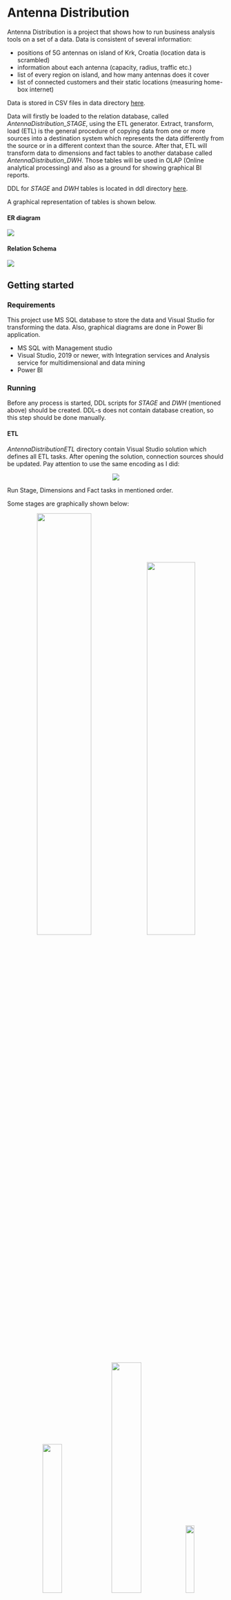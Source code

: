 # Antenna Distribution

Antenna Distribution is a project that shows how to run business analysis tools on a set of a data. Data is consistent of several information:

- positions of 5G antennas on island of Krk, Croatia (location data is scrambled)
- information about each antenna (capacity, radius, traffic etc.)
- list of every region on island, and how many antennas does it cover
- list of connected customers and their static locations (measuring home-box internet)

Data is stored in CSV files in data directory [here](https://github.com/usergigi/AntennaDistribution/tree/main/data).

Data will firstly be loaded to the relation database, called *AntennaDistribution_STAGE*, using the ETL generator.  Extract, transform, load (ETL) is the general procedure of copying data from one or more sources into a destination system which represents the data differently from the source or in a different context than the source. After that, ETL will transform data to dimensions and fact tables to another database called *AntennaDistribution_DWH*. Those tables will be used in OLAP (Online analytical processing) and also as a ground for showing graphical BI reports.

DDL for *STAGE* and *DWH* tables is located in ddl directory [here](https://github.com/usergigi/AntennaDistribution/tree/main/ddl).

A graphical representation of tables is shown below.

#### ER diagram

![](https://github.com/usergigi/AntennaDistribution/blob/main/image/AntennaDistribution_ER.png)

#### Relation Schema

![](https://github.com/usergigi/AntennaDistribution/blob/main/image/AntennaDistribution_RS.png)

## Getting started

### Requirements

This project use MS SQL database to store the data and Visual Studio for transforming the data. Also, graphical diagrams are done in Power Bi application.

- MS SQL with Management studio
- Visual Studio, 2019 or newer, with Integration services and Analysis service for multidimensional and data mining
- Power BI

### Running

Before any process is started, DDL scripts for *STAGE* and *DWH* (mentioned above) should be created. DDL-s does not contain database creation, so this step should be done manually.

#### ETL

*AntennaDistributionETL* directory contain Visual Studio solution which defines all ETL tasks. After opening the solution, connection sources should be updated. Pay attention to use the same encoding as I did:

<p align="center"><img src="https://github.com/usergigi/AntennaDistribution/blob/main/image/flatFileConfig.png" /></p>

Run Stage, Dimensions and Fact tasks in mentioned order.

Some stages are graphically shown below:

<p align="center"><img src="https://github.com/usergigi/AntennaDistribution/blob/main/image/etlStage.png" width="50%" /> <img src="https://github.com/usergigi/AntennaDistribution/blob/main/image/etlStageLoad.png" width="47%" /></p>

<p align="center"><img src="https://github.com/usergigi/AntennaDistribution/blob/main/image/etlDimensionLoad.png" width="29.7%" /> <img src="https://github.com/usergigi/AntennaDistribution/blob/main/image/etlFact.png" width="37%" /> <img src="https://github.com/usergigi/AntennaDistribution/blob/main/image/etlFactLoad.png" width="20%" /></p>

#### OLAP

After ETL is done with filling required data to *DWH* database, OLAP analysis can be done. Directory *AntennaDistributionOLAP* contain Visual Studio solution which defines all dimension and fact tables and their relationships.

Star schema for given tables is show on the picture below:

![](https://github.com/usergigi/AntennaDistribution/blob/main/image/AntennaDistribution_DWH.png)

By using these definitions, various reports could be easily done, ex:

**Analysis 1:** For given date-time period, show capacity and max traffic of antenna in some region:

![](https://github.com/usergigi/AntennaDistribution/blob/main/image/antennaCoverage.png)

**Analysis 2:** For given customer in region connected to some antenna show speed and traffic in some period of time:

![](https://github.com/usergigi/AntennaDistribution/blob/main/image/antennaCoverage.png)

#### Power BI

File *AntennaDistributionReports.pbix* given in this repository can be opened in Power BI application. Power BI application can be used for presenting analysis to management by using the diagrams and other graphical elements. Some examples are shown below:

**Analysis 3:** Show various customer information:

![](https://github.com/usergigi/AntennaDistribution/blob/main/image/powerBICustomerDetails.png)

**Analysis 4:** Show various antenna information:

![](https://github.com/usergigi/AntennaDistribution/blob/main/image/powerBIAntennaDetails.png)

## License

See the LICENSE file. For every question, write to kurelic@sanjin.eu

